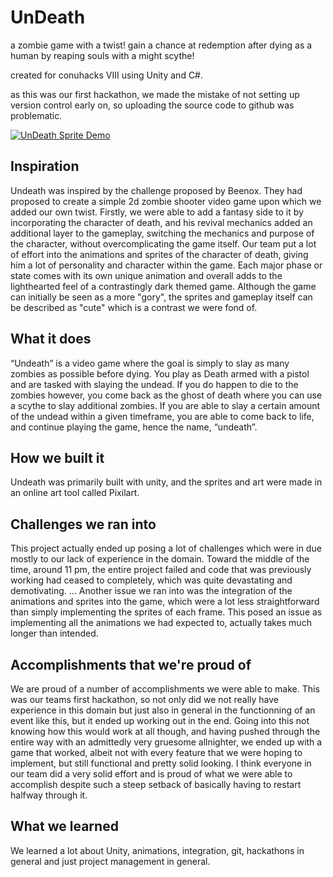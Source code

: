 # UnDeath
a zombie game with a twist! gain a chance at redemption after dying as a human by reaping souls with a might scythe!

created for conuhacks VIII using Unity and C#.

as this was our first hackathon, we made the mistake of not setting up version control early on, so uploading the source code to github was problematic.

[![UnDeath Sprite Demo](https://img.youtube.com/vi/n7XxtgCC0Fk/0.jpg)](https://www.youtube.com/watch?v=n7XxtgCC0Fk)


## Inspiration
Undeath was inspired by the challenge proposed by Beenox. They had proposed to create a simple 2d zombie shooter video game upon which we added our own twist. Firstly, we were able to add a fantasy side to it by incorporating the character of death, and his revival mechanics added an additional layer to the gameplay, switching the mechanics and purpose of the character, without overcomplicating the game itself. Our team put a lot of effort into the animations and sprites of the character of death, giving him a lot of personality and character within the game. Each major phase or state comes with its own unique animation and overall adds to the lighthearted feel of a contrastingly dark themed game. Although the game can initially be seen as a more "gory", the sprites and gameplay itself can be described as "cute" which is a contrast we were fond of.

## What it does
“Undeath” is a video game where the goal is simply to slay as many zombies as possible before dying. You play as Death armed with a pistol and are tasked with slaying the undead. If you do happen to die to the zombies however, you come back as the ghost of death where you can use a scythe to slay additional zombies. If you are able to slay a certain amount of the undead within a given timeframe, you are able to come back to life, and continue playing the game, hence the name, “undeath”.

## How we built it
Undeath was primarily built with unity, and the sprites and art were made in an online art tool called Pixilart.

## Challenges we ran into
This project actually ended up posing a lot of challenges which were in due mostly to our lack of experience in the domain. Toward the middle of the time, around 11 pm, the entire project failed and code that was previously working had ceased to completely, which was quite devastating and demotivating. ... Another issue we ran into was the integration of the animations and sprites into the game, which were a lot less straightforward than simply implementing the sprites of each frame. This posed an issue as implementing all the animations we had expected to, actually takes much longer than intended.

## Accomplishments that we're proud of
We are proud of a number of accomplishments we were able to make. This was our teams first hackathon, so not only did we not really have experience in this domain but just also in general in the functionning of an event like this, but it ended up working out in the end. Going into this not knowing how this would work at all though, and having pushed through the entire way with an admittedly very gruesome allnighter, we ended up with a game that worked, albeit not with every feature that we were hoping to implement, but still functional and pretty solid looking. I think everyone in our team did a very solid effort and is proud of what we were able to accomplish despite such a steep setback of basically having to restart halfway through it.

## What we learned
We learned a lot about Unity, animations, integration, git, hackathons in general and just project management in general.
